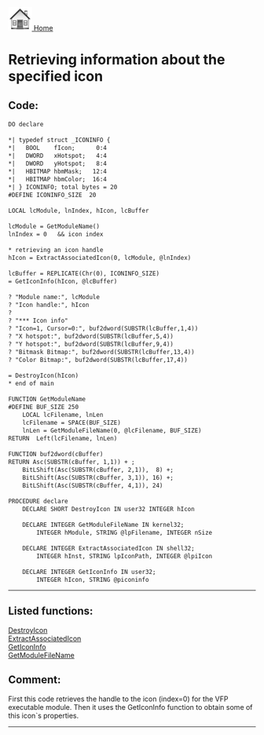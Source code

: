 [<img src="../images/home.png"> Home ](https://github.com/VFPX/Win32API)  

# Retrieving information about the specified icon

## Code:
```foxpro  
DO declare

*| typedef struct _ICONINFO {
*|   BOOL    fIcon;      0:4
*|   DWORD   xHotspot;   4:4
*|   DWORD   yHotspot;   8:4
*|   HBITMAP hbmMask;   12:4
*|   HBITMAP hbmColor;  16:4
*| } ICONINFO; total bytes = 20
#DEFINE ICONINFO_SIZE  20

LOCAL lcModule, lnIndex, hIcon, lcBuffer

lcModule = GetModuleName()
lnIndex = 0   && icon index

* retrieving an icon handle
hIcon = ExtractAssociatedIcon(0, lcModule, @lnIndex)

lcBuffer = REPLICATE(Chr(0), ICONINFO_SIZE)
= GetIconInfo(hIcon, @lcBuffer)

? "Module name:", lcModule
? "Icon handle:", hIcon
?
? "*** Icon info"
? "Icon=1, Cursor=0:", buf2dword(SUBSTR(lcBuffer,1,4))
? "X hotspot:", buf2dword(SUBSTR(lcBuffer,5,4))
? "Y hotspot:", buf2dword(SUBSTR(lcBuffer,9,4))
? "Bitmask Bitmap:", buf2dword(SUBSTR(lcBuffer,13,4))
? "Color Bitmap:", buf2dword(SUBSTR(lcBuffer,17,4))

= DestroyIcon(hIcon)
* end of main

FUNCTION GetModuleName
#DEFINE BUF_SIZE 250
	LOCAL lcFilename, lnLen
	lcFilename = SPACE(BUF_SIZE)
	lnLen = GetModuleFileName(0, @lcFilename, BUF_SIZE)
RETURN  Left(lcFilename, lnLen)

FUNCTION buf2dword(cBuffer)
RETURN Asc(SUBSTR(cBuffer, 1,1)) + ;
	BitLShift(Asc(SUBSTR(cBuffer, 2,1)),  8) +;
	BitLShift(Asc(SUBSTR(cBuffer, 3,1)), 16) +;
	BitLShift(Asc(SUBSTR(cBuffer, 4,1)), 24)

PROCEDURE declare
	DECLARE SHORT DestroyIcon IN user32 INTEGER hIcon

	DECLARE INTEGER GetModuleFileName IN kernel32;
		INTEGER hModule, STRING @lpFilename, INTEGER nSize

	DECLARE INTEGER ExtractAssociatedIcon IN shell32;
		INTEGER hInst, STRING lpIconPath, INTEGER @lpiIcon

	DECLARE INTEGER GetIconInfo IN user32;
		INTEGER hIcon, STRING @piconinfo  
```  
***  


## Listed functions:
[DestroyIcon](../libraries/user32/DestroyIcon.md)  
[ExtractAssociatedIcon](../libraries/shell32/ExtractAssociatedIcon.md)  
[GetIconInfo](../libraries/user32/GetIconInfo.md)  
[GetModuleFileName](../libraries/kernel32/GetModuleFileName.md)  

## Comment:
First this code retrieves the handle to the icon (index=0) for the VFP executable module. Then it uses the GetIconInfo function to obtain some of this icon`s properties.  
  
***  

